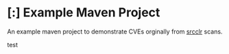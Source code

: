 # [:] Example Maven Project

An example maven project to demonstrate CVEs orginally from [srcclr](https://www.srcclr.com) scans.

test
